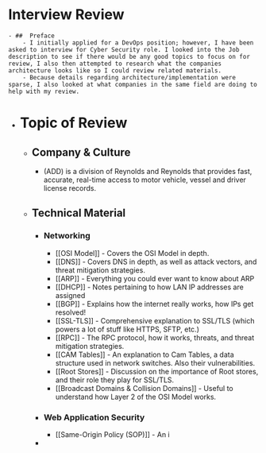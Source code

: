# Interview Review
	- ##  Preface
		- I initially applied for a DevOps position; however, I have been asked to interview for Cyber Security role. I looked into the Job description to see if there would be any good topics to focus on for review, I also then attempted to research what the companies architecture looks like so I could review related materials.
		- Because details regarding architecture/implementation were sparse, I also looked at what companies in the same field are doing to help with my review.
- # Topic of Review
	- ##  Company & Culture
		- (ADD) is a division of Reynolds and Reynolds that provides fast, accurate, real-time access to motor vehicle, vessel and driver license records.
	- ## Technical Material
		- ### Networking
			- [[OSI Model]] - Covers the OSI Model in depth.
			- [[DNS]] - Covers DNS in depth, as well as attack vectors, and threat mitigation strategies.
			- [[ARP]] - Everything you could ever want to know about ARP
			- [[DHCP]] - Notes pertaining to how LAN IP addresses are assigned
			- [[BGP]] - Explains how the internet really works, how IPs get resolved!
			- [[SSL-TLS]] - Comprehensive explanation to SSL/TLS (which powers a lot of stuff like HTTPS, SFTP, etc.)
			- [[RPC]] - The RPC protocol, how it works, threats, and threat mitigation strategies.
			- [[CAM Tables]] - An explanation to Cam Tables, a data structure used in network switches.  Also their vulnerabilities.
			- [[Root Stores]] - Discussion on the importance of Root stores, and their role they play for SSL/TLS.
			- [[Broadcast Domains & Collision Domains]] - Useful to understand how Layer 2 of the OSI Model works.
		- ### Web Application Security
			- [[Same-Origin Policy (SOP)]] - An i
		-